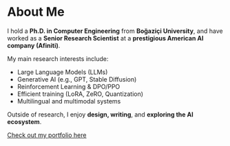 # About Me

I hold a **Ph.D. in Computer Engineering** from **Boğaziçi University**, and have worked as a **Senior Research Scientist** at a **prestigious American AI company (Afiniti)**.  

My main research interests include:
- Large Language Models (LLMs)
- Generative AI (e.g., GPT, Stable Diffusion)
- Reinforcement Learning & DPO/PPO
- Efficient training (LoRA, ZeRO, Quantization)
- Multilingual and multimodal systems 

Outside of research, I enjoy **design, writing**, and **exploring the AI ecosystem**.

[Check out my portfolio here](https://cemrifki.github.io/)
